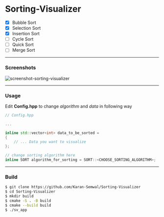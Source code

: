 # Sorting-Visualizer

- [X] Bubble Sort
- [X] Selection Sort
- [X] Insertion Sort
- [ ] Cycle Sort
- [ ] Quick Sort
- [ ] Merge Sort

---

### Screenshots

![screenshot-sorting-visualizer](https://github.com/Karan-Semwal/Sorting-Visualizer/assets/96228962/b287e483-45c4-420d-8641-b330034d62d1)

---

### Usage

Edit **Config.hpp** to change *algorithm* and *data* in following way

```cpp
// Config.hpp

...

inline std::vector<int> data_to_be_sorted = 
{
    // ... Data you want to visualize
};

// change sorting algorithm here
inline SORT algorithm_for_sorting = SORT::<CHOOSE_SORTING_ALGORITHM>;
```

---

### Build

```bash
$ git clone https://github.com/Karan-Semwal/Sorting-Visualizer
$ cd Sorting-Visualizer
$ mkdir build
$ cmake -S . -B build
$ cmake --build build
$ ./sv_app
```